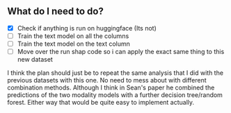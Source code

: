 ## What do I need to do?
* [x] Check if anything is run on huggingface (Its not)
* [ ] Train the text model on all the columns
* [ ] Train the text model on the text column
* [ ] Move over the run shap code so i can apply the exact same thing to this new dataset

I think the plan should just be to repeat the same analysis that I did with the previous datasets with this one. No need to mess about with different combination methods. Although I think in Sean's paper he combined the predictions of the two modality models with a further decision tree/random forest. Either way that would be quite easy to implement actually. 